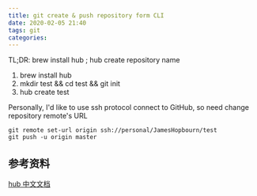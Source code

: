 ```yaml
---
title: git create & push repository form CLI 
date: 2020-02-05 21:40
tags: git
categories:
---
```


TL;DR: brew install hub ; hub create repository name

<!-- more -->

1. brew install hub
2. mkdir test && cd test && git init
3. hub create test

Personally, I'd like to use ssh protocol connect to GitHub, so need change repository remote's URL

```
git remote set-url origin ssh://personal/JamesHopbourn/test
git push -u origin master
```

## 参考资料
[hub 中文文档](http://llever.com/hub-zh/hub-create.1.zh.html)
